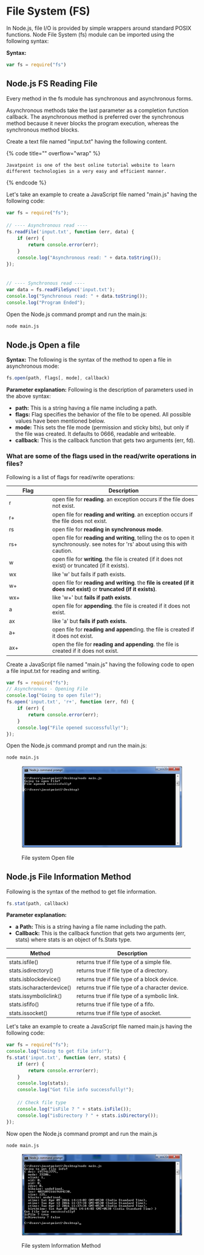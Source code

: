 # File System (FS)

In Node.js, file I/O is provided by simple wrappers around standard POSIX functions. Node File System (fs) module can be imported using the following syntax:

**Syntax:**

```javascript
var fs = require("fs")
```

## Node.js FS Reading File

Every method in the fs module has synchronous and asynchronous forms.

Asynchronous methods take the last parameter as a completion function callback. The asynchronous method is preferred over the synchronous method because it never blocks the program execution, whereas the synchronous method blocks.

Create a text file named "input.txt" having the following content.

{% code title="" overflow="wrap" %}
```
Javatpoint is one of the best online tutorial website to learn different technologies in a very easy and efficient manner.  
```
{% endcode %}

Let's take an example to create a JavaScript file named "main.js" having the following code:

```javascript
var fs = require("fs");

// ---- Asynchronous read ----
fs.readFile('input.txt', function (err, data) {
    if (err) {
        return console.error(err);
    }
    console.log("Asynchronous read: " + data.toString());
});


// ---- Synchronous read ----
var data = fs.readFileSync('input.txt');
console.log("Synchronous read: " + data.toString());
console.log("Program Ended");  
```

Open the Node.js command prompt and run the main.js:

```bash
node main.js
```

## Node.js Open a file

**Syntax:** The following is the syntax of the method to open a file in asynchronous mode:

```javascript
fs.open(path, flags[, mode], callback)
```

**Parameter explanation:** Following is the description of parameters used in the above syntax:

* **path:** This is a string having a file name including a path.
* **flags:** Flag specifies the behavior of the file to be opened. All possible values have been mentioned below.
* **mode:** This sets the file mode (permission and sticky bits), but only if the file was created. It defaults to 0666, readable and writeable.
* **callback:** This is the callback function that gets two arguments (err, fd).

### What are some of the flags used in the read/write operations in files?

Following is a list of flags for read/write operations:

<table><thead><tr><th width="100">Flag</th><th>Description</th></tr></thead><tbody><tr><td>r</td><td>open file for <strong>reading</strong>. an exception occurs if the file does not exist.</td></tr><tr><td>r+</td><td>open file for <strong>reading and writing</strong>. an exception occurs if the file does not exist.</td></tr><tr><td>rs</td><td>open file for <strong>reading in synchronous mode</strong>.</td></tr><tr><td>rs+</td><td>open file for <strong>reading and writing</strong>, telling the os to open it synchronously. see notes for 'rs' about using this with caution.</td></tr><tr><td>w</td><td>open file for <strong>writing</strong>. the file is created (if it does not exist) or truncated (if it exists).</td></tr><tr><td>wx</td><td>like 'w' but fails if path exists.</td></tr><tr><td>w+</td><td>open file for <strong>reading and writing</strong>. the <strong>file is created (if it does not exist)</strong> or <strong>truncated (if it exists)</strong>.</td></tr><tr><td>wx+</td><td>like 'w+' but <strong>fails if path exists</strong>.</td></tr><tr><td>a</td><td>open file for <strong>appending</strong>. the file is created if it does not exist.</td></tr><tr><td>ax</td><td>like 'a' but <strong>fails if path exists.</strong></td></tr><tr><td>a+</td><td>open file for <strong>reading and appen</strong>ding. the file is created if it does not exist.</td></tr><tr><td>ax+</td><td>open the file for <strong>reading and appending</strong>. the file is created if it does not exist.</td></tr></tbody></table>

Create a JavaScript file named "main.js" having the following code to open a file input.txt for reading and writing.

```javascript
var fs = require("fs");
// Asynchronous - Opening File  
console.log("Going to open file!");
fs.open('input.txt', 'r+', function (err, fd) {
    if (err) {
        return console.error(err);
    }
    console.log("File opened successfully!");
});  
```

Open the Node.js command prompt and run the main.js:

```bash
node main.js
```

<figure><img src="../.gitbook/assets/File system open file.png" alt=""><figcaption><p>File system Open file</p></figcaption></figure>

## Node.js File Information Method

Following is the syntax of the method to get file information.

```javascript
fs.stat(path, callback)
```

**Parameter explanation:**

* **a Path:** This is a string having a file name including the path.
* **Callback:** This is the callback function that gets two arguments (err, stats) where stats is an object of fs.Stats type.

| Method                    | Description                                      |
| ------------------------- | ------------------------------------------------ |
| stats.isfile()            | returns true if file type of a simple file.      |
| stats.isdirectory()       | returns true if file type of a directory.        |
| stats.isblockdevice()     | returns true if file type of a block device.     |
| stats.ischaracterdevice() | returns true if file type of a character device. |
| stats.issymboliclink()    | returns true if file type of a symbolic link.    |
| stats.isfifo()            | returns true if file type of a fifo.             |
| stats.issocket()          | returns true if file type of asocket.            |

Let's take an example to create a JavaScript file named main.js having the following code:

```javascript
var fs = require("fs");
console.log("Going to get file info!");
fs.stat('input.txt', function (err, stats) {
    if (err) {
        return console.error(err);
    }
    console.log(stats);
    console.log("Got file info successfully!");
    
    // Check file type  
    console.log("isFile ? " + stats.isFile());
    console.log("isDirectory ? " + stats.isDirectory());
});
```

Now open the Node.js command prompt and run the main.js

```bash
node main.js
```

<figure><img src="../.gitbook/assets/File system Information Method.png" alt=""><figcaption><p>File system Information Method</p></figcaption></figure>
